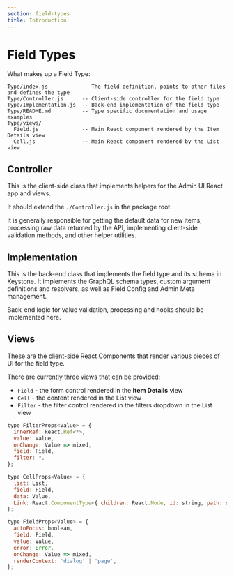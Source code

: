 ```yaml
---
section: field-types
title: Introduction
---
```


# Field Types

What makes up a Field Type:

```
Type/index.js           -- The field definition, points to other files and defines the type
Type/Controller.js      -- Client-side controller for the field type
Type/Implementation.js  -- Back-end implementation of the field type
Type/README.md          -- Type specific documentation and usage examples
Type/views/
  Field.js              -- Main React component rendered by the Item Details view
  Cell.js               -- Main React component rendered by the List view
```

## Controller

This is the client-side class that implements helpers for the Admin UI React app
and views.

It should extend the `./Controller.js` in the package root.

It is generally responsible for getting the default data for new items,
processing raw data returned by the API, implementing client-side validation
methods, and other helper utilities.

## Implementation

This is the back-end class that implements the field type and its schema in
Keystone. It implements the GraphQL schema types, custom argument definitions
and resolvers, as well as Field Config and Admin Meta management.

Back-end logic for value validation, processing and hooks should be implemented
here.

## Views

These are the client-side React Components that render various pieces of UI for
the field type.

There are currently three views that can be provided:

- `Field` - the form control rendered in the **Item Details** view
- `Cell` - the content rendered in the List view
- `Filter` - the filter control rendered in the filters dropdown in the List view

```jsx
type FilterProps<Value> = {
  innerRef: React.Ref<*>,
  value: Value,
  onChange: Value => mixed,
  field: Field,
  filter: *,
};

type CellProps<Value> = {
  list: List,
  field: Field,
  data: Value,
  Link: React.ComponentType<{ children: React.Node, id: string, path: string }>,
};

type FieldProps<Value> = {
  autoFocus: boolean,
  field: Field,
  value: Value,
  error: Error,
  onChange: Value => mixed,
  renderContext: 'dialog' | 'page',
};
```
